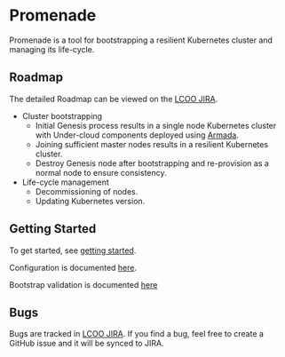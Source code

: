 # Promenade

Promenade is a tool for bootstrapping a resilient Kubernetes cluster and
managing its life-cycle.

## Roadmap

The detailed Roadmap can be viewed on the
[LCOO JIRA](https://openstack-lcoo.atlassian.net/secure/RapidBoard.jspa?projectKey=PROM&rapidView=37).

- Cluster bootstrapping
  - Initial Genesis process results in a single node Kubernetes cluster with
    Under-cloud components deployed using
    [Armada](https://github.com/att-comdev/armada).
  - Joining sufficient master nodes results in a resilient Kubernetes cluster.
  - Destroy Genesis node after bootstrapping and re-provision as a normal node
    to ensure consistency.
- Life-cycle management
  - Decommissioning of nodes.
  - Updating Kubernetes version.

## Getting Started

To get started, see [getting started](docs/getting-started.md).

Configuration is documented [here](docs/configuration.md).

Bootstrap validation is documented [here](docs/bootstrap-validation.md)

## Bugs

Bugs are tracked in
[LCOO JIRA](https://openstack-lcoo.atlassian.net/secure/RapidBoard.jspa?projectKey=PROM&rapidView=37).
If you find a bug, feel free to create a GitHub issue and it will be synced to
JIRA.
